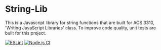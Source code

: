 # String-Lib
This is a Javascript library for string functions that are built for ACS 3310, 'Writing JavaScript Libraries' class. To improve code quality, unit tests are built for this project.

[![ESLint](https://github.com/Ahyeonn/String-Lib/actions/workflows/eslint.yml/badge.svg)](https://github.com/Ahyeonn/String-Lib/actions/workflows/eslint.yml) [![Node.js CI](https://github.com/Ahyeonn/String-Lib/actions/workflows/node.js.yml/badge.svg)](https://github.com/Ahyeonn/String-Lib/actions/workflows/node.js.yml)
